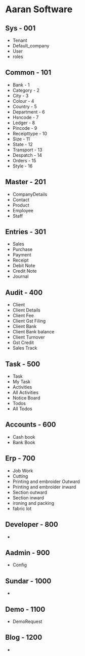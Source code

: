 # Aaran Software

## Sys - 001

- Tenant
- Default_company
- User
- roles

## Common - 101
- Bank - 1
- Category - 2
- City - 3
- Colour - 4
- Country - 5
- Department - 6
- Hsncode - 7 
- Ledger - 8 
- Pincode - 9 
- Receipttype - 10
- Size - 11 
- State - 12 
- Transport - 13
- Despatch - 14
- Orders - 15
- Style - 16

##  Master - 201

- CompanyDetails
- Contact
- Product
- Employee
- Staff


## Entries - 301

- Sales
- Purchase
- Payment
- Receipt
- Debit Note
- Credit Note
- Journal


## Audit - 400
- Client
- Client Details
- Client Fee
- Client Gst Filing
- Client Bank
- Client Bank balance
- Client Turnover
- Gst Credit
- Sales Track

## Task - 500
- Task
- My Task
- Activities
- All Activities
- Notice Board
- Todos
- All Todos


## Accounts - 600
- Cash book
- Bank Book

## Erp - 700
- Job Work
- Cutting
- Printing and embroider Outward
- Printing and embroider inward
- Section outward
- Section inward
- ironing and packing
- fabric lot


## Developer - 800
- 

## Aadmin - 900
- Config


## Sundar - 1000
-

## Demo - 1100
- DemoRequest


## Blog - 1200
- 































